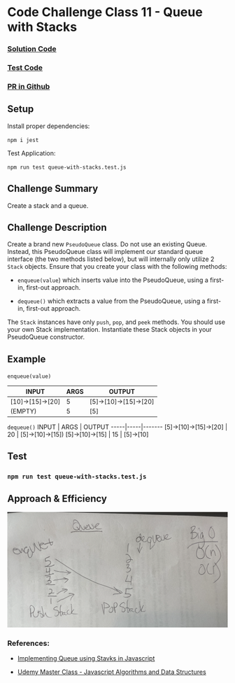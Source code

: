# Code Challenge Class 11 - Queue with Stacks

### [Solution Code](challenges401/queueWithStacks/queue-with-stacks.js)

### [Test Code](challenges401/queueWithStacks/__test__/queue-with-stacks.test.js)

### [PR in Github](https://github.com/nickibaldwin/data-structures-and-algorithms/pull/26)

## Setup

Install proper dependencies:

  `npm i jest`

Test Application:

  `npm run test queue-with-stacks.test.js`


## Challenge Summary

Create a stack and a queue.

## Challenge Description

Create a brand new `PseudoQueue` class. Do not use an existing Queue. Instead, this PseudoQueue class will implement our standard queue interface (the two methods listed below), but will internally only utilize 2 `Stack` objects. Ensure that you create your class with the following methods:

- `enqueue(value`) which inserts value into the PseudoQueue, using a first-in, first-out approach.

- `dequeue()` which extracts a value from the PseudoQueue, using a first-in, first-out approach.

The `Stack` instances have only `push`, `pop`, and `peek` methods. You should use your own Stack implementation. Instantiate these Stack objects in your PseudoQueue constructor.

## Example

`enqueue(value)`

INPUT | ARGS | OUTPUT
-----|-----|-------
[10]->[15]->[20] | 5 | [5]->[10]->[15]->[20]
(EMPTY) | 5 | [5]

`dequeue()`
INPUT | ARGS | OUTPUT
-----|-----|-------
[5]->[10]->[15]->[20] | 20 | [5]->[10]->[15])
[5]->[10]->[15] | 15 | 	[5]->[10]

## Test

### `npm run test queue-with-stacks.test.js`
  
## Approach & Efficiency

![](./img/2021-05-03-15-00-00.png)

### References:

- [Implementing Queue using Stavks in Javascript](http://progressivecoder.com/implementing-queue-using-stacks-in-javascript/)

- [Udemy Master Class - Javascript Algorithms and Data Structures](https://www.udemy.com/course/js-algorithms-and-data-structures-masterclass/learn/lecture/8344200#overview)

